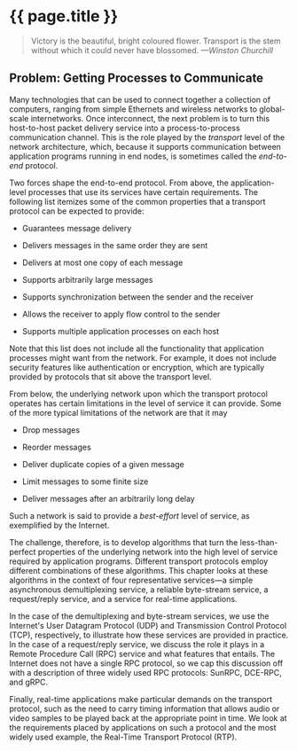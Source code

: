 # {{ page.title }}

> Victory is the beautiful, bright coloured flower. Transport is the
> stem without which it could never have blossomed. *—Winston Churchill*

## Problem: Getting Processes to Communicate

Many technologies that can be used to connect together a collection of
computers, ranging from simple Ethernets and wireless networks to
global-scale internetworks. Once interconnect, the next problem is to
turn this host-to-host packet delivery service into a
process-to-process communication channel. This is the role played
by the *transport* level of the network architecture, which, because it
supports communication between application programs running in end
nodes, is sometimes called the *end-to-end* protocol.

Two forces shape the end-to-end protocol. From above, the
application-level processes that use its services have certain
requirements. The following list itemizes some of the common properties
that a transport protocol can be expected to provide:

- Guarantees message delivery

- Delivers messages in the same order they are sent

- Delivers at most one copy of each message

- Supports arbitrarily large messages

- Supports synchronization between the sender and the receiver

- Allows the receiver to apply flow control to the sender

- Supports multiple application processes on each host

Note that this list does not include all the functionality that
application processes might want from the network. For example, it does
not include security features like authentication or encryption, which
are typically provided by protocols that sit above the transport level.

From below, the underlying network upon which the transport protocol
operates has certain limitations in the level of service it can provide.
Some of the more typical limitations of the network are that it may

- Drop messages

- Reorder messages

- Deliver duplicate copies of a given message

- Limit messages to some finite size

- Deliver messages after an arbitrarily long delay

Such a network is said to provide a *best-effort* level of service, as
exemplified by the Internet.

The challenge, therefore, is to develop algorithms that turn the
less-than-perfect properties of the underlying network into the high
level of service required by application programs. Different transport
protocols employ different combinations of these algorithms. This
chapter looks at these algorithms in the context of four representative
services—a simple asynchronous demultiplexing service, a reliable
byte-stream service, a request/reply service, and a service for
real-time applications.

In the case of the demultiplexing and byte-stream services, we use the
Internet's User Datagram Protocol (UDP) and Transmission Control
Protocol (TCP), respectively, to illustrate how these services are
provided in practice. In the case of a request/reply service, we discuss
the role it plays in a Remote Procedure Call (RPC) service and what
features that entails. The Internet does not have a single RPC
protocol, so we cap this discussion off with a description of three
widely used RPC protocols: SunRPC, DCE-RPC, and gRPC.

Finally, real-time applications make particular demands on the transport
protocol, such as the need to carry timing information that allows audio
or video samples to be played back at the appropriate point in time. We
look at the requirements placed by applications on such a protocol and
the most widely used example, the Real-Time Transport Protocol (RTP).
